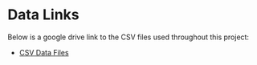 # Data Links

Below is a google drive link to the CSV files used throughout this project: 

- [CSV Data Files](https://drive.google.com/drive/folders/15mTEIsJ0qUmj4ve2r2FYYpgXCylHdZfQ?usp=sharing)

